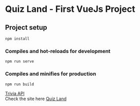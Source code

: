 # Quiz Land - First VueJs Project

## Project setup
```
npm install
```

### Compiles and hot-reloads for development
```
npm run serve
```

### Compiles and minifies for production
```
npm run build
```

[Trivia API](https://opentdb.com/api_config.php)
<br>
Check the site here [Quiz Land](https://yash-quizland.netlify.app/)
